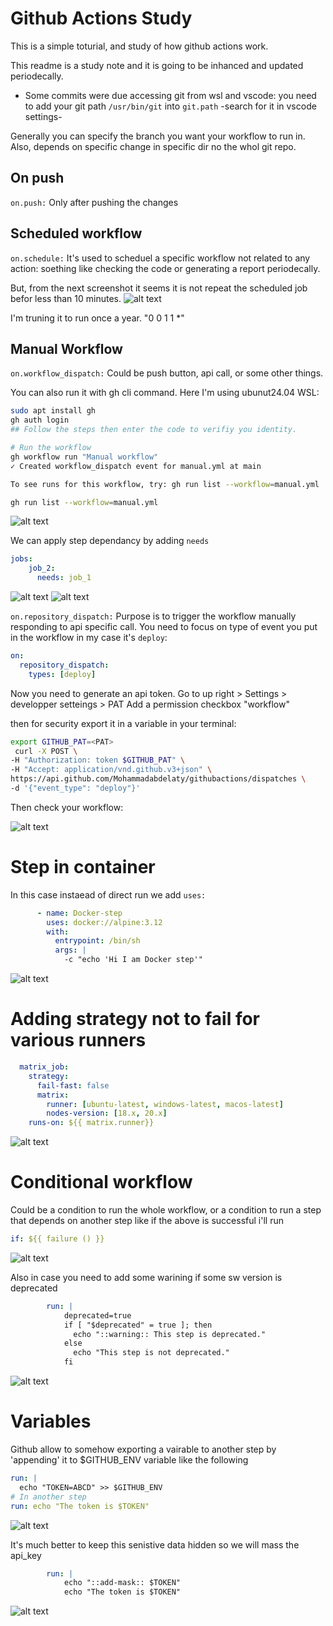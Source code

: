 # Github Actions Study

This is a simple toturial, and study of how github actions work.

This readme is a study note and it is going to be inhanced and updated periodecally.

* Some commits were due accessing git from wsl and vscode:
    you need to add your git path `/usr/bin/git` into `git.path` -search for it in vscode settings-

Generally you can specify the branch you want your workflow to run in. Also, depends on specific change in specific dir no the whol git repo.

## On push
`on.push:`
Only after pushing the changes

## Scheduled workflow
`on.schedule:`
It's used to scheduel a specific workflow not related to any action: soething like checking the code or generating a report periodecally.

But, from the next screenshot it seems it is not repeat the scheduled job befor less than 10 minutes.
![alt text](screens/image.png)

I'm truning it to run once a year.
"0 0 1 1 *"

## Manual Workflow
`on.workflow_dispatch:`
Could be push button, api call, or some other things.

You can also run it with gh cli command. 
Here I'm using ubunut24.04 WSL:

```bash
sudo apt install gh
gh auth login
## Follow the steps then enter the code to verifiy you identity.

# Run the workflow
gh workflow run "Manual workflow"
✓ Created workflow_dispatch event for manual.yml at main

To see runs for this workflow, try: gh run list --workflow=manual.yml

gh run list --workflow=manual.yml
```
![alt text](screens/image-1.png)

We can apply step dependancy by adding `needs` 
```yaml
jobs:
    job_2:
      needs: job_1
```
![alt text](screens/image-3.png)
![alt text](screens/image-4.png)


`on.repository_dispatch:`
Purpose is to trigger the workflow manually responding to api specific call.
You need to focus on type of event you put in the workflow in my case it's `deploy`:
```yaml
on:
  repository_dispatch:
    types: [deploy]
```

Now you need to generate an api token. Go to up right > Settings > developper setteings > PAT
Add a permission checkbox "workflow"

then for security export it in a variable in your terminal:

```bash
export GITHUB_PAT=<PAT>
 curl -X POST \
-H "Authorization: token $GITHUB_PAT" \
-H "Accept: application/vnd.github.v3+json" \
https://api.github.com/Mohammadabdelaty/githubactions/dispatches \
-d '{"event_type": "deploy"}'
```
Then check your workflow:

![alt text](screens/image-2.png)


# Step in container
In this case instaead of direct run we add `uses:`
```yaml
      - name: Docker-step
        uses: docker://alpine:3.12
        with:
          entrypoint: /bin/sh
          args: |
            -c "echo 'Hi I am Docker step'"
```
![alt text](screens/image-5.png)

# Adding strategy not to fail for various runners
```yaml
  matrix_job:
    strategy:
      fail-fast: false
      matrix:
        runner: [ubuntu-latest, windows-latest, macos-latest]
        nodes-version: [18.x, 20.x]
    runs-on: ${{ matrix.runner}}
```
![alt text](screens/image-6.png)

# Conditional workflow
Could be a condition to run the whole workflow, or a condition to run a step that depends on another step like if the above is successful i'll run
```yaml
if: ${{ failure () }}
```
![alt text](screens/image-7.png)

Also in case you need to add some warining if some sw version is deprecated
```yaml
        run: |
            deprecated=true
            if [ "$deprecated" = true ]; then
              echo "::warning:: This step is deprecated."
            else
              echo "This step is not deprecated."
            fi
```
![alt text](screens/image-8.png)

# Variables
Github allow to somehow exporting a vairable to another step by 'appending' it to $GITHUB_ENV variable like the following
```yaml
run: |
  echo "TOKEN=ABCD" >> $GITHUB_ENV
# In another step
run: echo "The token is $TOKEN"
```
![alt text](screens/image-9.png)

It's much better to keep this senistive data hidden so we will mass the api_key
```yaml
        run: |
            echo "::add-mask:: $TOKEN"
            echo "The token is $TOKEN"        
```

![alt text](screens/image-10.png)